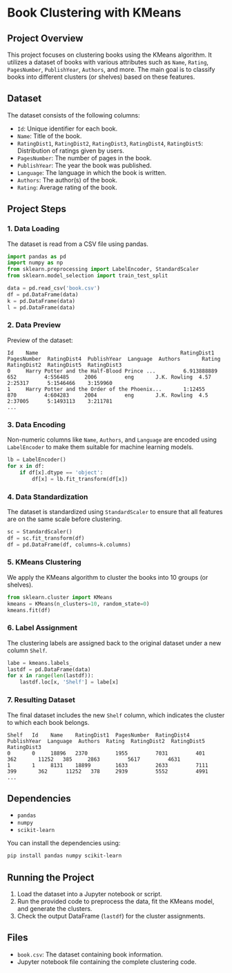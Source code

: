 
# Book Clustering with KMeans

## Project Overview

This project focuses on clustering books using the KMeans algorithm. It utilizes a dataset of books with various attributes such as `Name`, `Rating`, `PagesNumber`, `PublishYear`, `Authors`, and more. The main goal is to classify books into different clusters (or shelves) based on these features.

## Dataset

The dataset consists of the following columns:
- `Id`: Unique identifier for each book.
- `Name`: Title of the book.
- `RatingDist1`, `RatingDist2`, `RatingDist3`, `RatingDist4`, `RatingDist5`: Distribution of ratings given by users.
- `PagesNumber`: The number of pages in the book.
- `PublishYear`: The year the book was published.
- `Language`: The language in which the book is written.
- `Authors`: The author(s) of the book.
- `Rating`: Average rating of the book.

## Project Steps

### 1. Data Loading

The dataset is read from a CSV file using pandas.

```python
import pandas as pd
import numpy as np
from sklearn.preprocessing import LabelEncoder, StandardScaler
from sklearn.model_selection import train_test_split

data = pd.read_csv('book.csv')
df = pd.DataFrame(data)
k = pd.DataFrame(data)
l = pd.DataFrame(data)
```

### 2. Data Preview

Preview of the dataset:
```
Id    Name                                              RatingDist1  PagesNumber  RatingDist4  PublishYear  Language  Authors       Rating  RatingDist2  RatingDist5  RatingDist3
0     Harry Potter and the Half-Blood Prince ...         6.913888889  652         4:556485     2006         eng       J.K. Rowling  4.57    2:25317      5:1546466    3:159960
1     Harry Potter and the Order of the Phoenix...       1:12455      870         4:604283     2004         eng       J.K. Rowling  4.5     2:37005      5:1493113    3:211781
...
```

### 3. Data Encoding

Non-numeric columns like `Name`, `Authors`, and `Language` are encoded using `LabelEncoder` to make them suitable for machine learning models.

```python
lb = LabelEncoder()
for x in df:
    if df[x].dtype == 'object':
        df[x] = lb.fit_transform(df[x])
```

### 4. Data Standardization

The dataset is standardized using `StandardScaler` to ensure that all features are on the same scale before clustering.

```python
sc = StandardScaler()
df = sc.fit_transform(df)
df = pd.DataFrame(df, columns=k.columns)
```

### 5. KMeans Clustering

We apply the KMeans algorithm to cluster the books into 10 groups (or shelves).

```python
from sklearn.cluster import KMeans
kmeans = KMeans(n_clusters=10, random_state=0)
kmeans.fit(df)
```

### 6. Label Assignment

The clustering labels are assigned back to the original dataset under a new column `Shelf`.

```python
labe = kmeans.labels_
lastdf = pd.DataFrame(data)
for x in range(len(lastdf)):
    lastdf.loc[x, 'Shelf'] = labe[x]
```

### 7. Resulting Dataset

The final dataset includes the new `Shelf` column, which indicates the cluster to which each book belongs.

```
Shelf   Id    Name    RatingDist1  PagesNumber  RatingDist4  PublishYear  Language  Authors  Rating  RatingDist2  RatingDist5  RatingDist3
0       0     18896   2370         1955         7031         401         362       11252   385     2863         5617         4631
1       1     8131    18899        1633         2633         7111        399       362      11252   378     2939         5552         4991
...
```

## Dependencies

- `pandas`
- `numpy`
- `scikit-learn`

You can install the dependencies using:

```bash
pip install pandas numpy scikit-learn
```

## Running the Project

1. Load the dataset into a Jupyter notebook or script.
2. Run the provided code to preprocess the data, fit the KMeans model, and generate the clusters.
3. Check the output DataFrame (`lastdf`) for the cluster assignments.

## Files

- `book.csv`: The dataset containing book information.
- Jupyter notebook file containing the complete clustering code.





